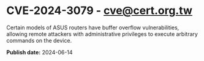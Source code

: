 # CVE-2024-3079 - cve@cert.org.tw

Certain models of ASUS routers have buffer overflow vulnerabilities, allowing remote attackers with administrative privileges to execute arbitrary commands on the device.

**Publish date:** 2024-06-14
